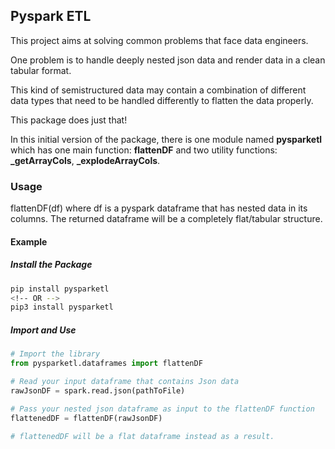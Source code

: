## Pyspark ETL

This project aims at solving common problems that face data engineers.

One problem is to handle deeply nested json data and render data in a clean tabular format.

This kind of semistructured data may contain a combination of different data types that need to be handled differently to flatten the data properly.

This package does just that!

In this initial version of the package, there is one module named **pysparketl** which has one main function: **flattenDF** and two utility functions: **_getArrayCols**,  **_explodeArrayCols**.

### Usage
flattenDF(df) where df is a pyspark dataframe that has nested data in its columns.
The returned dataframe will be a completely flat/tabular structure.

#### Example
##### Install the Package
```zsh
pip install pysparketl
<!-- OR -->
pip3 install pysparketl
```

##### Import and Use
```python
# Import the library
from pysparketl.dataframes import flattenDF

# Read your input dataframe that contains Json data
rawJsonDF = spark.read.json(pathToFile)

# Pass your nested json dataframe as input to the flattenDF function
flattenedDF = flattenDF(rawJsonDF)

# flattenedDF will be a flat dataframe instead as a result.
```